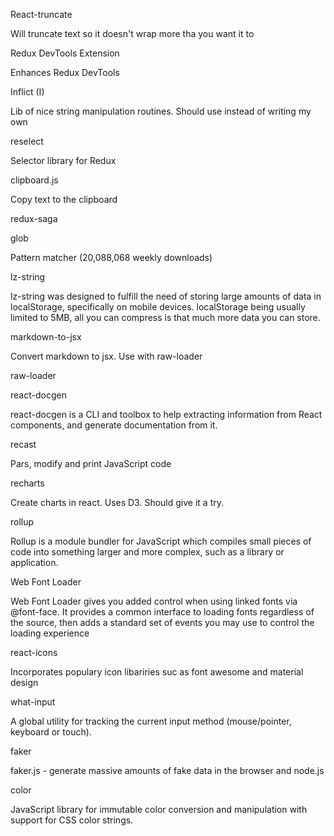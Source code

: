 React-truncate 
	

Will truncate text so it doesn't wrap more tha you want it to 

Redux DevTools Extension 
	

Enhances Redux DevTools 

Inflict (I) 
	

Lib of nice string manipulation routines. Should use instead of writing my own 

reselect 
	

Selector library for Redux 

clipboard.js 
	

Copy text to the clipboard 

redux-saga 
	

 

glob 
	

Pattern matcher (20,088,068 weekly downloads) 

lz-string 
	

 lz-string was designed to fulfill the need of storing large amounts of data in localStorage, specifically on mobile devices. localStorage being usually limited to 5MB, all you can compress is that much more data you can store. 

markdown-to-jsx 
	

Convert markdown to jsx. Use with raw-loader 

raw-loader 
	

 

react-docgen 
	

react-docgen is a CLI and toolbox to help extracting information from React components, and generate documentation from it. 

recast 
	

Pars, modify and print JavaScript code 

recharts 
	

Create charts in react. Uses D3. Should give it a try. 

rollup 
	

Rollup is a module bundler for JavaScript which compiles small pieces of code into something larger and more complex, such as a library or application. 

Web Font Loader 
	

Web Font Loader gives you added control when using linked fonts via @font-face. It provides a common interface to loading fonts regardless of the source, then adds a standard set of events you may use to control the loading experience 

react-icons 
	

Incorporates  populary  icon  libariries  suc  as  font  awesome  and  material  design 

what-input 
	

A global utility for tracking the current input method (mouse/pointer, keyboard or touch). 

faker 
	

faker.js - generate massive amounts of fake data in the browser and node.js 

color 
	

JavaScript library for immutable color conversion and manipulation with support for CSS color strings. 
